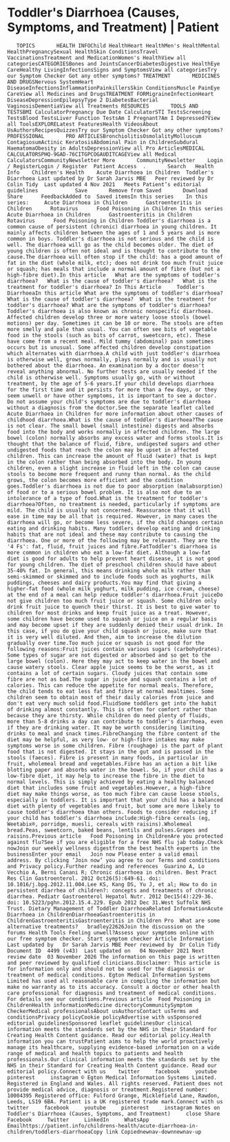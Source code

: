 # Toddler's Diarrhoea (Causes, Symptoms, and Treatment) | Patient

       TOPICS       HEALTH INFOChild HealthHeart HealthMen's HealthMental HealthPregnancySexual HealthSkin ConditionsTravel VaccinationsTreatment and MedicationWomen's HealthView all categoriesCATEGORIESBones and JointsCancerDiabetesDigestive HealthEye CareHealthy LivingInfectionsSigns and SymptomsView all categoriesTry our Symptom Checker Got any other symptoms? TREATMENT       MEDICINES AND DRUGSNervous SystemHeart DiseaseInfectionsInflammationPainkillersSkin ConditionsMuscle PainEye CareView all Medicines and DrugsTREATMENT FORMigraineInfectionHeart DiseaseDepressionEpilepsyType 2 DiabetesBacterial VaginosisDementiaView all Treatments RESOURCES       TOOLS AND TESTSBMI CalculatorPregnancy Due Date CalculatorSTI TestsScreening TestsBlood TestsLiver Function TestsAm I Pregnant?Am I Depressed?View all ToolsEXPLORELatest FeaturesHealth VideosAbout UsAuthorsRecipesQuizzesTry our Symptom Checker Got any other symptoms? PROFESSIONAL       PRO ARTICLESBronchiolitisOsmolalityMolluscum ContagiosumActinic KeratosisAbdominal Pain in ChildrenSubdural HaematomaObesity in AdultsDepressionView all Pro ArticlesMEDICAL CALCULATORSPHQ-9GAD-76CITGPCOGAUDITCAGEView all Medical CalculatorsCommunityNewsletter More       CommunityNewsletter    Login / RegisterLogin / Register  Patient Access  .       Search   Health Info    Children's Health    Acute Diarrhoea in Children  Toddler's Diarrhoea Last updated by Dr Sarah Jarvis MBE   Peer reviewed by Dr Colin Tidy  Last updated 4 Nov 2021   Meets Patient’s editorial guidelines            Save       Remove from Saved       Download      Share      FeedbackAdded to  Saved itemsIn this series    In this series:     Acute Diarrhoea in Children      Gastroenteritis in Children      Rotavirus      Food Poisoning in Children In this series     Acute Diarrhoea in Children      Gastroenteritis in Children      Rotavirus      Food Poisoning in Children Toddler's diarrhoea is a common cause of persistent (chronic) diarrhoea in young children. It mainly affects children between the ages of 1 and 5 years and is more common in boys. Toddler's diarrhoea is not serious and the child is well. The diarrhoea will go as the child becomes older. The diet of young children is often not ideal and is thought to contribute to the cause.The diarrhoea will often stop if the child: has a good amount of fat in the diet (whole milk, etc); does not drink too much fruit juice or squash; has meals that include a normal amount of fibre (but not a high-fibre diet).In this article   What are the symptoms of toddler's diarrhoea?   What is the cause of toddler's diarrhoea?   What is the treatment for toddler's diarrhoea? In This Article     Toddler's DiarrhoeaIn this article What are the symptoms of toddler's diarrhoea?  What is the cause of toddler's diarrhoea?  What is the treatment for toddler's diarrhoea? What are the symptoms of toddler's diarrhoea?Toddler's diarrhoea is also known as chronic nonspecific diarrhoea. Affected children develop three or more watery loose stools (bowel motions) per day. Sometimes it can be 10 or more. The stools are often more smelly and pale than usual. You can often see bits of vegetable food in the stools (such as bits of carrot, sweetcorn, etc). These have come from a recent meal. Mild tummy (abdominal) pain sometimes occurs but is unusual. Some affected children develop constipation which alternates with diarrhoea.A child with just toddler's diarrhoea is otherwise well, grows normally, plays normally and is usually not bothered about the diarrhoea. An examination by a doctor doesn't reveal anything abnormal. No further tests are usually needed if the child is otherwise well. Symptoms usually go, with or without treatment, by the age of 5-6 years.If your child develops diarrhoea for the first time and it persists for more than a few days, or they seem unwell or have other symptoms, it is important to see a doctor. Do not assume your child's symptoms are due to toddler's diarrhoea without a diagnosis from the doctor.See the separate leaflet called Acute Diarrhoea in Children for more information about other causes of childhood diarrhoea.What is the cause of toddler's diarrhoea?The cause is not clear. The small bowel (small intestine) digests and absorbs food into the body and works normally in affected children. The large bowel (colon) normally absorbs any excess water and forms stools.It is thought that the balance of fluid, fibre, undigested sugars and other undigested foods that reach the colon may be upset in affected children. This can increase the amount of fluid (water) that is kept in the colon rather than being absorbed into the body. In young children, even a slight increase in fluid left in the colon can cause stools to become more frequent and runny than normal. As the child grows, the colon becomes more efficient and the condition goes.Toddler's diarrhoea is not due to poor absorption (malabsorption) of food or to a serious bowel problem. It is also not due to an intolerance of a type of food.What is the treatment for toddler's diarrhoea?Often, no treatment is needed, particularly if symptoms are mild. The child is usually not concerned. Reassurance that it will ease in time may be all that is required. However, in many cases the diarrhoea will go, or become less severe, if the child changes certain eating and drinking habits. Many toddlers develop eating and drinking habits that are not ideal and these may contribute to causing the diarrhoea. One or more of the following may be relevant. They are the '4 Fs': fat, fluid, fruit juices and fibre.FatToddler's diarrhoea is more common in children who eat a low-fat diet. Although a low-fat diet is good for adults to help prevent heart disease, it is not good for young children. The diet of preschool children should have about 35-40% fat. In general, this means drinking whole milk rather than semi-skimmed or skimmed and to include foods such as yoghurts, milk puddings, cheeses and dairy products.You may find that giving a higher-fat food (whole milk yoghurt, milk pudding, ice cream, cheese) at the end of a meal can help reduce toddler's diarrhoea.Fruit juiceDo not give children too much fruit juice or squash. Some children only drink fruit juice to quench their thirst. It is best to give water to children for most drinks and keep fruit juice as a treat. However, some children have become used to squash or juice on a regular basis and may become upset if they are suddenly denied their usual drink. In this case, if you do give your child squash or juice, make sure that it is very well diluted. And then, aim to increase the dilution gradually over time.Too much juice or squash is not good for the following reasons:Fruit juices contain various sugars (carbohydrates). Some types of sugar are not digested or absorbed and so get to the large bowel (colon). Here they may act to keep water in the bowel and cause watery stools. Clear apple juice seems to be the worst, as it contains a lot of certain sugars. Cloudy juices that contain some fibre are not as bad.The sugar in juice and squash contains a lot of calories. This can reduce the appetite for normal meals. Therefore, the child tends to eat less fat and fibre at normal mealtimes. Some children seem to obtain most of their daily calories from juice and don't eat very much solid food.FluidSome toddlers get into the habit of drinking almost constantly. This is often for comfort rather than because they are thirsty. While children do need plenty of fluids, more than 5-8 drinks a day can contribute to toddler's diarrhoea, even if they are drinking water. It may be worth considering limiting drinks to meal and snack times.FibreChanging the fibre content of the diet may be helpful, as very low- or high-fibre intakes may make symptoms worse in some children. Fibre (roughage) is the part of plant food that is not digested. It stays in the gut and is passed in the stools (faeces). Fibre is present in many foods, in particular in fruit, wholemeal bread and vegetables.Fibre has an action a bit like blotting paper and absorbs water in the bowel. So, if your child has a low-fibre diet, it may help to increase the fibre in the diet to normal levels. This is simply achieved by eating a healthy balanced diet that includes some fruit and vegetables.However, a high-fibre diet may make things worse, as too much fibre can cause loose stools, especially in toddlers. It is important that your child has a balanced diet with plenty of vegetables and fruit, but some are more likely to cause toddler's diarrhoea than others. Foods to consider reducing if your child has toddler's diarrhoea include:High-fibre cereals (eg, Weetabix®, porridge, muesli, cereals with raisins).Wholemeal bread.Peas, sweetcorn, baked beans, lentils and pulses.Grapes and raisins.Previous article   Food Poisoning in ChildrenAre you protected against flu?See if you are eligible for a free NHS flu jab today.Check nowJoin our weekly wellness digestfrom the best health experts in the businessEnter your email   Join now Please enter a valid email address. By clicking ‘Join now’ you agree to our Terms and conditions and Privacy policy.Further reading and references  Guarino A, Lo Vecchio A, Berni Canani R; Chronic diarrhoea in children. Best Pract Res Clin Gastroenterol. 2012 Oct26(5):649-61. doi: 10.1016/j.bpg.2012.11.004.Lee KS, Kang DS, Yu J, et al; How to do in persistent diarrhea of children?: concepts and treatments of chronic diarrhea. Pediatr Gastroenterol Hepatol Nutr. 2012 Dec15(4):229-36. doi: 10.5223/pghn.2012.15.4.229. Epub 2012 Dec 31.West Suffolk NHS Trust. Dietary Management of Toddler DiarrhoeaRelated InformationAcute Diarrhoea in ChildrenDiarrhoeaGastroenteritis in ChildrenGastroenteritisGastroenteritis in Children Pro  What are some alternative treatments?   bradley22626Join the discussion on the forums Health Tools Feeling unwell?Assess your symptoms online with our free symptom checker. Start symptom checker Article Information Last updated by   Dr Sarah Jarvis MBE Peer reviewed by  Dr Colin Tidy Document ID  4499 (v43)  Last updated on   04 November 2021 Next review date  03 November 2026 The information on this page is written and peer reviewed by qualified clinicians.Disclaimer: This article is for information only and should not be used for the diagnosis or treatment of medical conditions. Egton Medical Information Systems Limited has used all reasonable care in compiling the information but make no warranty as to its accuracy. Consult a doctor or other health care professional for diagnosis and treatment of medical conditions. For details see our conditions.Previous article  Food Poisoning in ChildrenHealth informationMedicine directoryCommunitySymptom CheckerMedical professionalsAbout usAuthorsContact usTerms and conditionsPrivacy policyCookie policyAdvertise with usSponsored editorial guidelinesSponsored leaflet guidelinesOur clinical information meets the standards set by the NHS in their Standard for Creating Health Content guidance. Read our editorial policy.Health information you can trustPatient aims to help the world proactively manage its healthcare, supplying evidence-based information on a wide range of medical and health topics to patients and health professionals.Our clinical information meets the standards set by the NHS in their Standard for Creating Health Content guidance. Read our editorial policy.Connect with us    twitter     facebook     youtube     pinterest     instagram © Egton Medical Information Systems Limited. Registered in England and Wales. All rights reserved. Patient does not provide medical advice, diagnosis or treatment.Registered number: 10004395 Registered office: Fulford Grange, Micklefield Lane, Rawdon, Leeds, LS19 6BA. Patient is a UK registered trade mark.Connect with us    twitter     facebook     youtube     pinterest     instagram Notes on Toddler's Diarrhoea (Causes, Symptoms, and Treatment)     close Share          Facebook     Twitter     LinkedIn     WhatsApp     Emailhttps://patient.info/childrens-health/acute-diarrhoea-in-children/toddlers-diarrhoeaCopy link Copiednewnav-downnewnav-up


